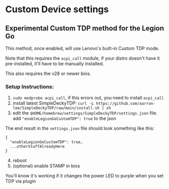 # Custom Device settings

## Experimental Custom TDP method for the Legion Go

This method, once enabled, will use Lenovo's built-in Custom TDP mode.

Note that this requires the `acpi_call` module, if your distro doesn't have it pre-installed, it'll have to be manually installed.

This also requires the v28 or newer bios.

### Setup Instructions:

1. `sudo modprobe acpi_call`, if this errors out, you need to install `acpi_call`
2. install latest SimpleDeckyTDP: `curl -L https://github.com/aarron-lee/SimpleDeckyTDP/raw/main/install.sh | sh`
3. edit the `$HOME/homebrew/settings/SimpleDeckyTDP/settings.json` file. add `"enableLegionGoCustomTDP": true` to the json

The end result in the `settings.json` file should look something like this:

```
{
  "enableLegionGoCustomTDP": true,
  ...otherStuffAlreadyHere
}
```

4. reboot
5. (optional) enable STAMP in bios

You'll know it's working if it changes the power LED to purple when you set TDP via plugin
